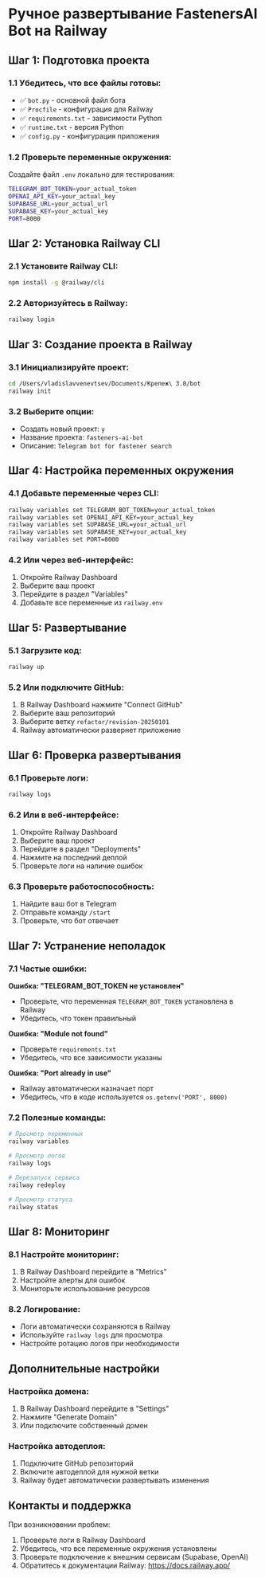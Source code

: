 # Ручное развертывание FastenersAI Bot на Railway

## Шаг 1: Подготовка проекта

### 1.1 Убедитесь, что все файлы готовы:
- ✅ `bot.py` - основной файл бота
- ✅ `Procfile` - конфигурация для Railway
- ✅ `requirements.txt` - зависимости Python
- ✅ `runtime.txt` - версия Python
- ✅ `config.py` - конфигурация приложения

### 1.2 Проверьте переменные окружения:
Создайте файл `.env` локально для тестирования:
```bash
TELEGRAM_BOT_TOKEN=your_actual_token
OPENAI_API_KEY=your_actual_key
SUPABASE_URL=your_actual_url
SUPABASE_KEY=your_actual_key
PORT=8000
```

## Шаг 2: Установка Railway CLI

### 2.1 Установите Railway CLI:
```bash
npm install -g @railway/cli
```

### 2.2 Авторизуйтесь в Railway:
```bash
railway login
```

## Шаг 3: Создание проекта в Railway

### 3.1 Инициализируйте проект:
```bash
cd /Users/vladislavvenevtsev/Documents/Крепеж\ 3.0/bot
railway init
```

### 3.2 Выберите опции:
- Создать новый проект: `y`
- Название проекта: `fasteners-ai-bot`
- Описание: `Telegram bot for fastener search`

## Шаг 4: Настройка переменных окружения

### 4.1 Добавьте переменные через CLI:
```bash
railway variables set TELEGRAM_BOT_TOKEN=your_actual_token
railway variables set OPENAI_API_KEY=your_actual_key
railway variables set SUPABASE_URL=your_actual_url
railway variables set SUPABASE_KEY=your_actual_key
railway variables set PORT=8000
```

### 4.2 Или через веб-интерфейс:
1. Откройте Railway Dashboard
2. Выберите ваш проект
3. Перейдите в раздел "Variables"
4. Добавьте все переменные из `railway.env`

## Шаг 5: Развертывание

### 5.1 Загрузите код:
```bash
railway up
```

### 5.2 Или подключите GitHub:
1. В Railway Dashboard нажмите "Connect GitHub"
2. Выберите ваш репозиторий
3. Выберите ветку `refactor/revision-20250101`
4. Railway автоматически развернет приложение

## Шаг 6: Проверка развертывания

### 6.1 Проверьте логи:
```bash
railway logs
```

### 6.2 Или в веб-интерфейсе:
1. Откройте Railway Dashboard
2. Выберите ваш проект
3. Перейдите в раздел "Deployments"
4. Нажмите на последний деплой
5. Проверьте логи на наличие ошибок

### 6.3 Проверьте работоспособность:
1. Найдите ваш бот в Telegram
2. Отправьте команду `/start`
3. Проверьте, что бот отвечает

## Шаг 7: Устранение неполадок

### 7.1 Частые ошибки:

**Ошибка: "TELEGRAM_BOT_TOKEN не установлен"**
- Проверьте, что переменная `TELEGRAM_BOT_TOKEN` установлена в Railway
- Убедитесь, что токен правильный

**Ошибка: "Module not found"**
- Проверьте `requirements.txt`
- Убедитесь, что все зависимости указаны

**Ошибка: "Port already in use"**
- Railway автоматически назначает порт
- Убедитесь, что в коде используется `os.getenv('PORT', 8000)`

### 7.2 Полезные команды:
```bash
# Просмотр переменных
railway variables

# Просмотр логов
railway logs

# Перезапуск сервиса
railway redeploy

# Просмотр статуса
railway status
```

## Шаг 8: Мониторинг

### 8.1 Настройте мониторинг:
1. В Railway Dashboard перейдите в "Metrics"
2. Настройте алерты для ошибок
3. Мониторьте использование ресурсов

### 8.2 Логирование:
- Логи автоматически сохраняются в Railway
- Используйте `railway logs` для просмотра
- Настройте ротацию логов при необходимости

## Дополнительные настройки

### Настройка домена:
1. В Railway Dashboard перейдите в "Settings"
2. Нажмите "Generate Domain"
3. Или подключите собственный домен

### Настройка автодеплоя:
1. Подключите GitHub репозиторий
2. Включите автодеплой для нужной ветки
3. Railway будет автоматически развертывать изменения

## Контакты и поддержка

При возникновении проблем:
1. Проверьте логи в Railway Dashboard
2. Убедитесь, что все переменные окружения установлены
3. Проверьте подключение к внешним сервисам (Supabase, OpenAI)
4. Обратитесь к документации Railway: https://docs.railway.app/
